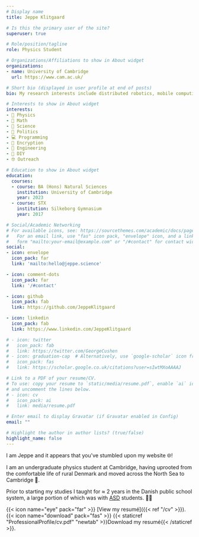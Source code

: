 ```yaml
---
# Display name
title: Jeppe Klitgaard

# Is this the primary user of the site?
superuser: true

# Role/position/tagline
role: Physics Student

# Organizations/Affiliations to show in About widget
organizations:
- name: University of Cambridge
  url: https://www.cam.ac.uk/

# Short bio (displayed in user profile at end of posts)
bio: My research interests include distributed robotics, mobile computing and programmable matter.

# Interests to show in About widget
interests:
- 💫 Physics
- 🧠 Math
- 🔬 Science
- 💬 Politics
- 💻 Programming
- 🔐 Encryption
- 📏 Engineering
- 🔨 DIY
- 🤓 Outreach

# Education to show in About widget
education:
  courses:
  - course: BA (Hons) Natural Sciences
    institution: University of Cambridge
    year: 2023
  - course: STX
    institution: Silkeborg Gymnasium
    year: 2017

# Social/Academic Networking
# For available icons, see: https://sourcethemes.com/academic/docs/page-builder/#icons
#   For an email link, use "fas" icon pack, "envelope" icon, and a link in the
#   form "mailto:your-email@example.com" or "/#contact" for contact widget.
social:
- icon: envelope
  icon_pack: far
  link: 'mailto:hello@jeppe.science'

- icon: comment-dots
  icon_pack: far
  link: '/#contact'

- icon: github
  icon_pack: fab
  link: https://github.com/JeppeKlitgaard

- icon: linkedin
  icon_pack: fab
  link: https://www.linkedin.com/JeppeKlitgaard

# - icon: twitter
#   icon_pack: fab
#   link: https://twitter.com/GeorgeCushen
# - icon: graduation-cap  # Alternatively, use `google-scholar` icon from `ai` icon pack
#   icon_pack: fas
#   link: https://scholar.google.co.uk/citations?user=sIwtMXoAAAAJ

# Link to a PDF of your resume/CV.
# To use: copy your resume to `static/media/resume.pdf`, enable `ai` icons in `params.toml`,
# and uncomment the lines below.
# - icon: cv
#   icon_pack: ai
#   link: media/resume.pdf

# Enter email to display Gravatar (if Gravatar enabled in Config)
email: ""

# Highlight the author in author lists? (true/false)
highlight_name: false
---
```


I am Jeppe and it appears that you've stumbled upon my website 🌐!

I am an undergraduate physics student at Cambridge,
having uprooted from the comfortable life of rural Denmark
and moved across the North Sea to Cambridge 📍.

Prior to starting my studies I taught for ≈ 2 years in the Danish public school system, a large portion of which was with [ASD](https://en.wikipedia.org/wiki/Autism_spectrum) students. 👨‍🏫

{{< icon name="eye" pack="far" >}} [View my resumé]({{< ref "/cv" >}}).
\
{{< icon name="download" pack="fas" >}} {{< staticref "ProfessionalProfile/cv.pdf" "newtab" >}}Download my resumé{{< /staticref >}}.
